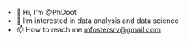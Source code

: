 - 👋 Hi, I’m @PhDoot
- 👀 I’m interested in data analysis and data science
- 📫 How to reach me mfostersrv@gmail.com

